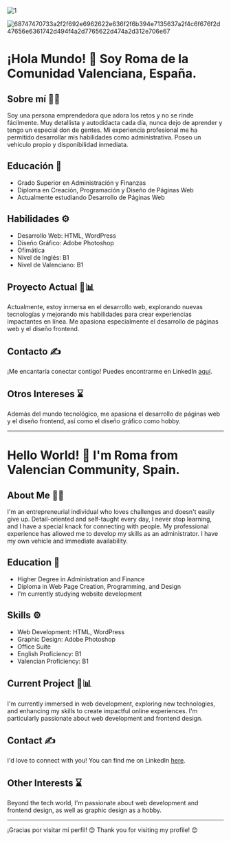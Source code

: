 
![1](https://github.com/Romavalles1998/Romavalles1998/assets/145601442/a6e16d95-4e98-4d09-a7fc-2589a99ab581)

![68747470733a2f2f692e6962622e636f2f6b394e7135637a2f4c6f676f2d47656e6361742d494f4a2d7765622d474a2d312e706e67](https://github.com/Romavalles1998/Romavalles1998/assets/145601442/9e94aad4-9268-439a-9dcd-151508acb25e)


# ¡Hola Mundo! 👋 Soy Roma de la Comunidad Valenciana, España.

## Sobre mí 🙋‍♀️

Soy una persona emprendedora que adora los retos y no se rinde fácilmente. Muy detallista y autodidacta cada día, nunca dejo de aprender y tengo un especial don de gentes. Mi experiencia profesional me ha permitido desarrollar mis habilidades como administrativa. Poseo un vehículo propio y disponibilidad inmediata.

## Educación 📝

- Grado Superior en Administración y Finanzas
- Diploma en Creación, Programación y Diseño de Páginas Web
- Actualmente estudiando Desarrollo de Páginas Web

## Habilidades ⚙

- Desarrollo Web: HTML, WordPress
- Diseño Gráfico: Adobe Photoshop
- Ofimática
- Nivel de Inglés: B1
- Nivel de Valenciano: B1

## Proyecto Actual 💼📊

Actualmente, estoy inmersa en el desarrollo web, explorando nuevas tecnologías y mejorando mis habilidades para crear experiencias impactantes en línea. Me apasiona especialmente el desarrollo de páginas web y el diseño frontend.

## Contacto ✍

¡Me encantaría conectar contigo! Puedes encontrarme en LinkedIn [aquí](https://www.linkedin.com/in/roma-vall%C3%A9s-padilla-76b9431a5/).

## Otros Intereses ⌛

Además del mundo tecnológico, me apasiona el desarrollo de páginas web y el diseño frontend, así como el diseño gráfico como hobby.

---

# Hello World! 👋 I'm Roma from Valencian Community, Spain.

## About Me 🙋‍♀️

I'm an entrepreneurial individual who loves challenges and doesn't easily give up. Detail-oriented and self-taught every day, I never stop learning, and I have a special knack for connecting with people. My professional experience has allowed me to develop my skills as an administrator. I have my own vehicle and immediate availability.

## Education 📝

- Higher Degree in Administration and Finance
- Diploma in Web Page Creation, Programming, and Design
- I'm currently studying website development

## Skills ⚙️

- Web Development: HTML, WordPress
- Graphic Design: Adobe Photoshop
- Office Suite
- English Proficiency: B1
- Valencian Proficiency: B1

## Current Project 💼📊

I'm currently immersed in web development, exploring new technologies, and enhancing my skills to create impactful online experiences. I'm particularly passionate about web development and frontend design.

## Contact ✍

I'd love to connect with you! You can find me on LinkedIn [here]([www.linkedin.com/in/roma-vallés-padilla-76b9431a5](https://www.linkedin.com/in/roma-vall%C3%A9s-padilla-76b9431a5/)](https://www.linkedin.com/in/roma-vall%C3%A9s-padilla-76b9431a5/)](https://www.linkedin.com/in/roma-vall%C3%A9s-padilla-76b9431a5/)).

## Other Interests ⌛

Beyond the tech world, I'm passionate about web development and frontend design, as well as graphic design as a hobby.

--- 

¡Gracias por visitar mi perfil! 😊 Thank you for visiting my profile! 😊

